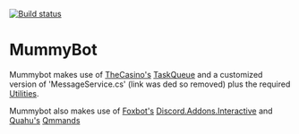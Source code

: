 [![Build status](https://ci.appveyor.com/api/projects/status/sc1lgd1dfu12b44m?svg=true)](https://ci.appveyor.com/project/TheNoodleMummy/mummybot)

# MummyBot
Mummybot makes use of [TheCasino's](https://github.com/k-boyle) [TaskQueue](https://github.com/k-boyle/Casino.Common/tree/master/src/Casino.Common/Entities/TaskQueue)
and a customized version of 'MessageService.cs' (link was ded so removed)
plus the required [Utilities](https://github.com/k-boyle/Espeon/tree/Rewrite/Espeon/Utilities).

Mummybot also makes use of [Foxbot's](https://github.com/foxbot) [Discord.Addons.Interactive](https://github.com/foxbot/Discord.Addons.Interactive)
and [Quahu's](https://github.com/quahu) [Qmmands](https://github.com/Quahu/Qmmands)